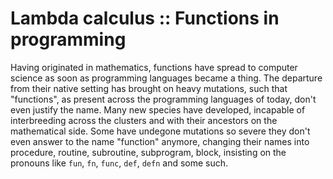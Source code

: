 # Lambda calculus :: Functions in programming

Having originated in mathematics, functions have spread to computer science as soon as programming languages became a thing. The departure from their native setting has brought on heavy mutations, such that "functions", as present across the programming languages of today, don't even justify the name. Many new species have developed, incapable of interbreeding across the clusters and with their ancestors on the mathematical side. Some have undegone mutations so severe they don't even answer to the name "function" anymore, changing their names into procedure, routine, subroutine, subprogram, block, insisting on the pronouns like `fun`, `fn`, `func`, `def`, `defn` and some such.
